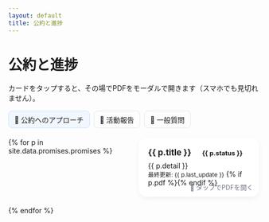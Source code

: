 ```yaml
---
layout: default
title: 公約と進捗
---
```


# 公約と進捗
<p>カードをタップすると、その場でPDFをモーダルで開きます（スマホでも見切れません）。</p>

<nav class="tabs">
  <a href="{{ '/' | relative_url }}" class="active">📌 公約へのアプローチ</a>
  <a href="{{ '/pages/activity.html' | relative_url }}">🏡 活動報告</a>
  <a href="{{ '/pages/matrix.html'  | relative_url }}">💬 一般質問</a>
</nav>

<div class="grid">
{% for p in site.data.promises.promises %}
  <div class="card"
       {% if p.pdf %} data-open-pdf data-pdf="{{ p.pdf | relative_url }}" {% endif %}
       data-title="{{ p.title | escape }}">
    <div class="title">
      {{ p.title }}
      <span class="chip s-{{ p.status }}">{{ p.status }}</span>
    </div>
    <div>{{ p.detail }}</div>
    <small>最終更新: {{ p.last_update }}</small>
    {% if p.pdf %}<div class="hint">📄 タップでPDFを開く</div>{% endif %}
  </div>
{% endfor %}
</div>

<style>
  .tabs{display:flex;gap:.5rem;margin:1rem 0 1.25rem;flex-wrap:wrap}
  .tabs a{padding:.4rem .7rem;border:1px solid #e5e7eb;border-radius:8px;text-decoration:none}
  .tabs a.active{background:#f0f7ff;border-color:#cfe2ff}

  .grid{display:grid;gap:1.2rem;grid-template-columns:1fr}
  @media(min-width:720px){.grid{grid-template-columns:1fr 1fr}}

  .card{border-radius:16px;padding:1.2rem;background:#fff;box-shadow:0 4px 10px rgba(0,0,0,.05);transition:transform .2s ease, box-shadow .2s ease;position:relative;cursor:pointer}
  .card:hover{transform:translateY(-3px);box-shadow:0 6px 14px rgba(0,0,0,.1)}
  .title{font-weight:700;font-size:1.05rem;margin-bottom:.5rem}
  .chip{font-size:.8rem;padding:.2rem .6rem;border-radius:999px;margin-left:.5rem}
  .s-構想中{background:#fee2e2;color:#991b1b}
  .s-経過観察中{background:#fef3c7;color:#92400e}
  .s-活動中{background:#d1fae5;color:#065f46}
  .s-完了{background:#bfdbfe;color:#1e40af}
  .s-継続{background:#ede9fe;color:#5b21b6}
  .hint{position:absolute;right:12px;bottom:10px;font-size:.8rem;color:#6b7280}
</style>
